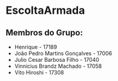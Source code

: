 # EscoltaArmada

## Membros do Grupo:
- Henrique                        -   17189
- João Pedro Martins Gonçalves    -   17006
- Julio Cesar Barbosa Filho       -   17040 
- Vinnicius Brandz Machado        -   17058 
- Vito Hiroshi                    -   17308
